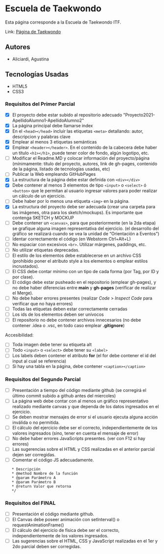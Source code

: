 # Escuela de Taekwondo
Esta página corresponde a la Escuela de Taekwondo ITF.

Link: [Página de Taekwondo](https://ucc-labcompu2.github.io/proyecto2021-alici/index.html)

## Autores
* Aliciardi, Agustina

## Tecnologías Usadas
* HTML5
* CSS3

### Requisitos del Primer Parcial
- [X] El proyecto debe estar subido al repositorio adecuado "Proyecto2021-ApellidoAlumno1-ApellidoAlumno2"
- [X] La página principal debe llamarse index
- [X] En el ```<head></head>``` incluir las etiquetas ```<meta>``` detallando: autor, descripcion y palabras clave
- [X] Emplear al menos 3 etiquetas semánticas
- [X] Emplear ```<header></header>```. En el contenido de la cabecera debe haber un título ```<h1></h1>```, puede tener color de fondo, algún logotipo, etc.
- [ ] Modificar el Readme.MD y colocar información del proyecto/página (mínimamente: título del proyecto, autores, link de gh-pages, contenido de la página,  listado de tecnologías usadas, etc)
- [ ] Publicar la Web empleando GitHubPages
- [X] La estructura de la página debe estar definida con ```<div></div>```
- [X] Debe contener al menos 3 elementos de tipo ```<input>``` o ```<select>``` ó ```<button>``` que le permitan al usuario ingresar valores para poder realizar un cálculo de un ejercicio.
- [ ] Debe haber por lo menos una etiqueta ```<img>``` en la página.
- [X] La estructura del proyecto debe ser adecuada (crear una carpeta para las imágenes, otra para los sketch/mockups). Es importante que contenga SKETCH y MOCKUP
- [ ] Debe contener un ```<canvas>```, para que posteriormente (en la 2da etapa) se grafique alguna imagen representativa del ejercicio. (el desarrollo del gráfico se realizará cuando se vea la unidad de “Orientación a Eventos”)
- [ ] Identar correctamente el código (en Webstorm Ctrl+Alt+L)
- [ ] No espaciar con excesivos ```<br>```. Utilizar márgenes, paddings, etc.
- [ ] No utilizar etiquetas deprecadas.
- [ ] El estilo de los elementos debe establecerse en un archivo CSS (prohibido poner el atributo style a los elementos o emplear estilos incrustados).
- [ ] El CSS debe contar mínimo con un tipo de cada forma (por Tag, por ID y por clase).
- [ ] El código debe estar pusheado en el repositorio (emplear gh-pages), y no debe haber diferencias entre **main** y **gh-pages** (verificar de realizar el Merge).
- [ ] No debe haber errores presentes (realizar *Code* > *Inspect Code* para verificar que no haya errores)
- [ ] Todas las etiquetas deben estar correctamente cerradas
- [ ] Los ids de los elementos deben ser unívocos
- [ ] El repositorio no debe contener archivos innecesarios (no debe contener .idea o .vsc, en todo caso emplear **.gitignore**)

Accesibilidad:
- [ ] Toda imagen debe tener su etiqueta alt
- [ ] Todo ```<input>``` o ```<select>``` debe tener su ```<label>```
- [ ] Los labels deben contener el atributo **for** (el for debe contener el id del input al cual se referencia) 
- [ ] Si hay una tabla en la página, debe contener ```<caption></caption>```

### Requisitos del Segundo Parcial
- [ ] Presentación a tiempo del código mediante github (se corregirá el último commit subido a github antes del miercoles)
- [ ] La página web debe contar con al menos un gráfico representativo realizado mediante canvas y que dependa de los datos ingresados en el ejercicio.
- [ ] Se deben mostrar mensajes de error si el usuario ejecuta alguna acción inválida o no permitida.
- [ ] El cálculo del ejercicio debe ser el correcto, independientemente de los valores ingresados (sino, tener en cuenta el mensaje de error)
- [ ] No debe haber errores JavaScripts presentes. (ver con F12 si hay errores)
- [ ] Las sugerencias sobre el HTML y CSS realizadas en el anterior parcial dejen ser corregidas.
- [ ] Comentar el código JS adecuadamente.
```/**
   * Descripción
   * @method Nombre de la función
   * @param Parámetro A
   * @param Parámetro B
   * @return Valor que retorna
   */
   ```
   
   ### Requisitos del FINAL
   - [ ] Presentación el código mediante github.
   - [ ] El Canvas debe poseer animación con setInterval() o requestAnimationFrame()
   - [ ] El cálculo del ejercicio de física debe ser el correcto, independientemente de los valores ingresados.
   - [ ] Las sugerencias sobre el HTML, CSS y JavaScript realizadas en el 1er y 2do parcial deben ser corregidas.

